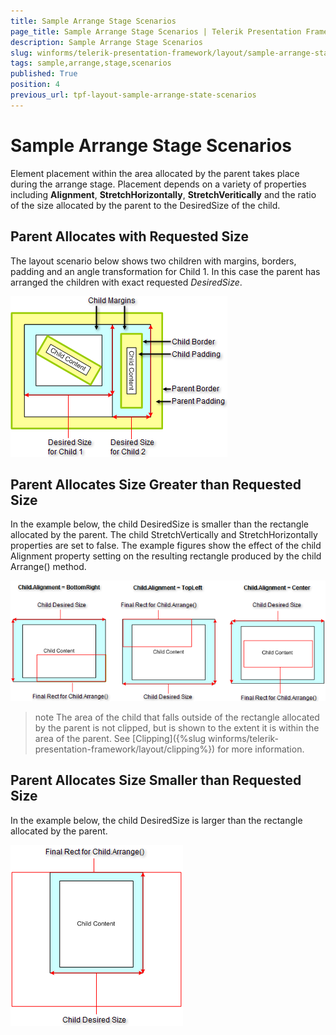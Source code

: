 ```yaml
---
title: Sample Arrange Stage Scenarios
page_title: Sample Arrange Stage Scenarios | Telerik Presentation Framework
description: Sample Arrange Stage Scenarios
slug: winforms/telerik-presentation-framework/layout/sample-arrange-stage-scenarios
tags: sample,arrange,stage,scenarios
published: True
position: 4
previous_url: tpf-layout-sample-arrange-state-scenarios
---
```


# Sample Arrange Stage Scenarios

Element placement within the area allocated by the parent takes place during the arrange stage. Placement depends on a variety of properties including __Alignment__, __StretchHorizontally__, __StretchVeritically__ and the ratio of the size allocated by the parent to the DesiredSize of the child.

## Parent Allocates with Requested Size

The layout scenario below shows two children with margins, borders, padding and an angle transformation for Child 1. In this case the parent has arranged  the children with exact requested *DesiredSize*.

![tpf-layout-sample-arrange-state-scenarios 001](images/tpf-layout-sample-arrange-state-scenarios001.png)

## Parent Allocates Size Greater than Requested Size

In the example below, the child DesiredSize is smaller than the rectangle allocated by the parent. The child StretchVertically and StretchHorizontally  properties are set to false. The example figures show the effect of the child Alignment property setting on the resulting rectangle produced by the child Arrange() method.

![tpf-layout-sample-arrange-state-scenarios 002](images/tpf-layout-sample-arrange-state-scenarios002.png)

>note The area of the child that falls outside of the rectangle allocated by the parent is not clipped, but is shown to the extent it is within the area of the parent. See [Clipping]({%slug winforms/telerik-presentation-framework/layout/clipping%}) for more information.
>

## Parent Allocates Size Smaller than Requested Size

In the example below, the child DesiredSize is larger than the rectangle allocated by the parent.

![tpf-layout-sample-arrange-state-scenarios 003](images/tpf-layout-sample-arrange-state-scenarios003.png)
